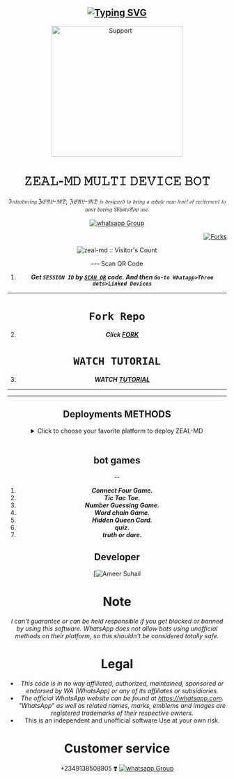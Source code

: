 <!DOCTYPE html>
<html>
<body>
  <div align="center">

## [![Typing SVG](https://readme-typing-svg.herokuapp.com?font=Rockstar-ExtraBold&color=FF0000&lines=WELCOME+TO+ZEAL-MD+WA+BOT+REPO.;CREATED+BY+ZEALGRAPHIX;THIS+IS+A+BGM+STIKER+BOT;WITH+MORE+FEATURES;THANKS+FOR+VISITING;WE+💝+YOU)](https://git.io/typing-svg)
  <p align="center">
    <a href="https://chat.whatsapp.com/BeDWQWsACrLDF7Tin2KZo2">
      <img alt="Support" height="300"
        src="https://telegra.ph/file/e14fe68dd6781cb1a6e81.jpg">
    </a>
  </p>
  <h1 align="center">𝚉𝙴𝙰𝙻-𝙼𝙳 𝙼𝚄𝙻𝚃𝙸 𝙳𝙴𝚅𝙸𝙲𝙴 𝙱𝙾𝚃</h1>

  _ℑ𝔫𝔱𝔯𝔬𝔡𝔲𝔠𝔦𝔫𝔤 ℨ𝔈𝔄𝔏-𝔐𝔇, ℨ𝔈𝔄𝔏-𝔐𝔇 𝔦𝔰 𝔡𝔢𝔰𝔦𝔤𝔫𝔢𝔡 𝔱𝔬 𝔟𝔯𝔦𝔫𝔤 𝔞 𝔴𝔥𝔬𝔩𝔢 𝔫𝔢𝔴 𝔩𝔢𝔳𝔢𝔩 𝔬𝔣 𝔢𝔵𝔠𝔦𝔱𝔢𝔪𝔢𝔫𝔱 𝔱𝔬 𝔶𝔬𝔲𝔯 𝔟𝔬𝔯𝔦𝔫𝔤 𝔚𝔥𝔞𝔱𝔰𝔄𝔭𝔭 𝔲𝔰𝔢._

  <p align="center">
    
<p align="center">
    <div hx-get="/visitor_count" hx-target="this" hx-swap="innerHTML"></div>
  </p>
  <p align="center">
    <a href="https://chat.whatsapp.com/FRn0L3Unxau4Lb4pbH6BEi" target="_blank">
      <img alt="whatsapp Group" src="https://img.shields.io/badge/ ZEAL Support Group -25D366?style=for-the-badge&logo=whatsapp&logoColor=blue" />
    </a>
    

    

<p align="right">
  <a href="" target="_blank">
    <img alt="Forks" src="https://img.shields.io/github/forks/zeal-md/ZEAL-MD" />
  </a>
  </p>

  <p align="center"><img src="https://profile-counter.glitch.me/{zeal-md}/count.svg" alt="zeal-md :: Visitor's Count" /></p>
---
Scan QR Code

1. ***Get `SESSION ID` by [`SCAN QR`](https://replit.com/@zealmd20/ZEAL-MD?v=1) code. And then `Go-to Whatapp>Three dots>Linked Devices`***
--- 
# ```Fork Repo```
2. ***Click [FORK](https://github.com/Zeal-md/ZEAL-MD/fork)***
# ```WATCH TUTORIAL```
3. ***WATCH [TUTORIAL](https://youtube.com/@user-go7ye5ko9l?si=BYv1INsefLoFfWW7)***
---
  <hr>
  <h2>Deployments METHODS</h2>
  <details close>
    <summary>Click to choose your favorite platform to deploy ZEAL-MD</summary>
    <br><br>
    <h4 align="center">Deploy on Repl.it</h4>
    <p align="center">
      <a href="https://repl.it/github/Zeal-md/ZEAL-MD">
        <img src="https://repl.it/badge/github/quiec/whatsasena" width="170px" alt="Deploy on REPLIT">
      </a>
    </p>
    <br>
    <h4 align="center">Deploy on CodesSpace</h4>
    <p align="center">
      <a href="https://github.com/codespaces/new">
        <img src="https://img.shields.io/badge/DEPLOY CODESPACE-h?color=red&style=for-the-badge&logo=visualstudiocode" width="170px" alt="Deploy on CodesSpaces">
      </a>
    </p>
    <br>
    <h4 align="center">Deploy on Heroku</h4>
    <p align="center">
      <a href="https://heroku.com/deploy?template=https://github.com/Zeal-md/ZEAL-MD">
        <img src="https://www.herokucdn.com/deploy/button.png" width="170px" alt="Deploy on Heroku">
      </a>
    </p>
    <br>
    <h4 align="center">Deploy on RailWay</h4>
    <p align="center">
      <a href="https://railway.app/template/ referralCode=HKJp4z">
        <img src="https://railway.app/button.svg" alt="Deploy on Railway" width="170px">
      </a>
    </p>
    <br>
    <h4 align="center">Deploy on Mogenius</h4>
    <p align="center">
      <a href="https://studio.mogenius.com/">
        <img src="https://www.cloudflare.com/static/90073b1e5bd8a0765640a20febb3dc22/mogenius_logo_quer.png" alt="Deploy on Mogenius" width="170px">
      </a>
    </p>
    <br>
    <h4 align="center">Deploy on Uffizzi</h4>
<p align="center">
    <a href="https://www.uffizzi.com/">
    <img src="https://i.ibb.co/Y29Kv4X/Screenshot-195.png" alt="Deploy on Uffizzi" width="125px">
    </a>
    
</p>

<br>

<h4 align="center"> Deploy on BoxMineWorld
</h4>
  
<p align="center">
    <a href="https://dash.boxmineworld.com/">
    <img src="https://graph.org/file/2af0e67f320986702ea24.jpg" alt="Deploy on Boxmineworld" width="175px">
    </a>
    <br>

</p>

<p align="center" >
    <br>
    __________________________
    <br>
</p>



</details>

<br>

## bot games
--
1. ***Connect Four Game.***
2.  ***Tic Tac Toe.***
3.  ***Number Guessing Game.***
4.  ***Word chain Game.***
5.  ***Hidden Queen Card.***
6.  ***quiz.***
6.  ***truth or dare.***
##

## Developer
  <div align="center">
    
  [![`Ameer Suhail`](https://telegra.ph/file/8387206711dd15b6af48b.jpg?size=200)




# Note

_I can't guarantee or can be held responsible if you get blocked or banned by using this software. WhatsApp does not allow bots using unofficial methods on their platform, so this shouldn't be considered totally safe._

# Legal

-   _This code is in no way affiliated, authorized, maintained, sponsored or endorsed by WA (WhatsApp) or any of its affiliates or subsidiaries._
-   _The official WhatsApp website can be found at https://whatsapp.com. "WhatsApp" as well as related names, marks, emblems and images are registered trademarks of their respective owners._
-   This is an independent and unofficial software Use at your own risk.

# Customer service

+2349138508805
❣️
<a href="https://chat.whatsapp.com/FRn0L3Unxau4Lb4pbH6BEi" target="_blank">
      <img alt="whatsapp Group" src="https://img.shields.io/badge/ ZEAL Support Group -25D366?style=for-the-badge&logo=whatsapp&logoColor=blue" />

